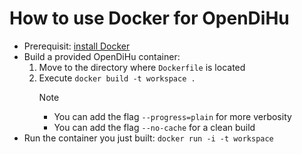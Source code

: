 # How to use Docker for OpenDiHu

- Prerequisit: [install Docker](https://docs.docker.com/engine/install/ubuntu/)
- Build a provided OpenDiHu container:
    1. Move to the directory where `Dockerfile` is located
    2. Execute `docker build -t workspace .`
        > [!NOTE]  
        > - You can add the flag `--progress=plain` for more verbosity
        > - You can add the flag `--no-cache` for a clean build
- Run the container you just built: `docker run -i -t workspace`
